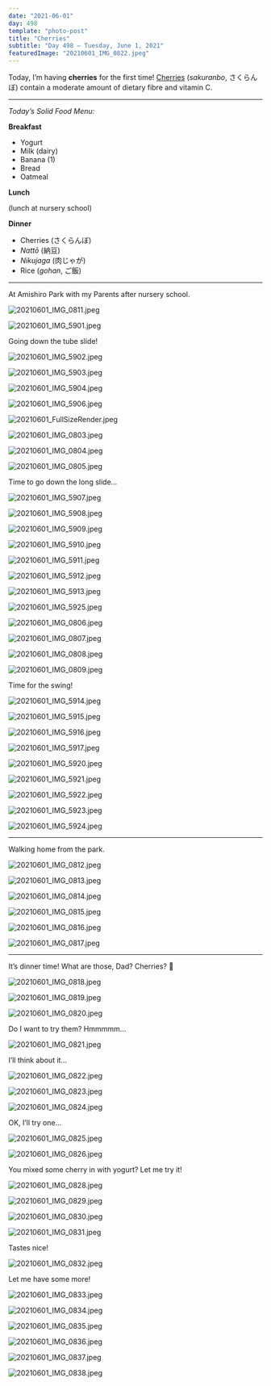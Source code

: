```yaml
---
date: "2021-06-01"
day: 498
template: "photo-post"
title: "Cherries"
subtitle: "Day 498 – Tuesday, June 1, 2021"
featuredImage: "20210601_IMG_0822.jpeg"
---
```


Today, I’m having **cherries** for the first time! <a href="https://en.wikipedia.org/wiki/Cherry">Cherries</a> (*sakuranbo*, さくらんぼ) contain a moderate amount of dietary fibre and vitamin C.

<hr />

_Today’s Solid Food Menu:_

**Breakfast**

- Yogurt
- Milk (dairy)
- Banana (1)
- Bread
- Oatmeal

**Lunch**

(lunch at nursery school)

**Dinner**

- Cherries (さくらんぼ)
- *Nattō* (納豆)
- *Nikujaga* (肉じゃが)
- Rice (*gohan*, ご飯)

<hr />

At Amishiro Park with my Parents after nursery school.

![20210601_IMG_0811.jpeg](20210601_IMG_0811.jpeg)

![20210601_IMG_5901.jpeg](20210601_IMG_5901.jpeg)

Going down the tube slide!

![20210601_IMG_5902.jpeg](20210601_IMG_5902.jpeg)

![20210601_IMG_5903.jpeg](20210601_IMG_5903.jpeg)

![20210601_IMG_5904.jpeg](20210601_IMG_5904.jpeg)

![20210601_IMG_5906.jpeg](20210601_IMG_5906.jpeg)

![20210601_FullSizeRender.jpeg](20210601_FullSizeRender.jpeg)

![20210601_IMG_0803.jpeg](20210601_IMG_0803.jpeg)

![20210601_IMG_0804.jpeg](20210601_IMG_0804.jpeg)

![20210601_IMG_0805.jpeg](20210601_IMG_0805.jpeg)

Time to go down the long slide…

![20210601_IMG_5907.jpeg](20210601_IMG_5907.jpeg)

![20210601_IMG_5908.jpeg](20210601_IMG_5908.jpeg)

![20210601_IMG_5909.jpeg](20210601_IMG_5909.jpeg)

![20210601_IMG_5910.jpeg](20210601_IMG_5910.jpeg)

![20210601_IMG_5911.jpeg](20210601_IMG_5911.jpeg)

![20210601_IMG_5912.jpeg](20210601_IMG_5912.jpeg)

![20210601_IMG_5913.jpeg](20210601_IMG_5913.jpeg)

![20210601_IMG_5925.jpeg](20210601_IMG_5925.jpeg)

![20210601_IMG_0806.jpeg](20210601_IMG_0806.jpeg)

![20210601_IMG_0807.jpeg](20210601_IMG_0807.jpeg)

![20210601_IMG_0808.jpeg](20210601_IMG_0808.jpeg)

![20210601_IMG_0809.jpeg](20210601_IMG_0809.jpeg)

Time for the swing!

![20210601_IMG_5914.jpeg](20210601_IMG_5914.jpeg)

![20210601_IMG_5915.jpeg](20210601_IMG_5915.jpeg)

![20210601_IMG_5916.jpeg](20210601_IMG_5916.jpeg)

![20210601_IMG_5917.jpeg](20210601_IMG_5917.jpeg)

![20210601_IMG_5920.jpeg](20210601_IMG_5920.jpeg)

![20210601_IMG_5921.jpeg](20210601_IMG_5921.jpeg)

![20210601_IMG_5922.jpeg](20210601_IMG_5922.jpeg)

![20210601_IMG_5923.jpeg](20210601_IMG_5923.jpeg)

![20210601_IMG_5924.jpeg](20210601_IMG_5924.jpeg)

<hr />

Walking home from the park.

![20210601_IMG_0812.jpeg](20210601_IMG_0812.jpeg)

![20210601_IMG_0813.jpeg](20210601_IMG_0813.jpeg)

![20210601_IMG_0814.jpeg](20210601_IMG_0814.jpeg)

![20210601_IMG_0815.jpeg](20210601_IMG_0815.jpeg)

![20210601_IMG_0816.jpeg](20210601_IMG_0816.jpeg)

![20210601_IMG_0817.jpeg](20210601_IMG_0817.jpeg)

<hr />

It’s dinner time! What are those, Dad? Cherries? 🍒

![20210601_IMG_0818.jpeg](20210601_IMG_0818.jpeg)

![20210601_IMG_0819.jpeg](20210601_IMG_0819.jpeg)

![20210601_IMG_0820.jpeg](20210601_IMG_0820.jpeg)

Do I want to try them? Hmmmmm…

![20210601_IMG_0821.jpeg](20210601_IMG_0821.jpeg)

I’ll think about it…

![20210601_IMG_0822.jpeg](20210601_IMG_0822.jpeg)

![20210601_IMG_0823.jpeg](20210601_IMG_0823.jpeg)

![20210601_IMG_0824.jpeg](20210601_IMG_0824.jpeg)

OK, I’ll try one…

![20210601_IMG_0825.jpeg](20210601_IMG_0825.jpeg)

![20210601_IMG_0826.jpeg](20210601_IMG_0826.jpeg)

You mixed some cherry in with yogurt? Let me try it!

![20210601_IMG_0828.jpeg](20210601_IMG_0828.jpeg)

![20210601_IMG_0829.jpeg](20210601_IMG_0829.jpeg)

![20210601_IMG_0830.jpeg](20210601_IMG_0830.jpeg)

![20210601_IMG_0831.jpeg](20210601_IMG_0831.jpeg)

Tastes nice!

![20210601_IMG_0832.jpeg](20210601_IMG_0832.jpeg)

Let me have some more!

![20210601_IMG_0833.jpeg](20210601_IMG_0833.jpeg)

![20210601_IMG_0834.jpeg](20210601_IMG_0834.jpeg)

![20210601_IMG_0835.jpeg](20210601_IMG_0835.jpeg)

![20210601_IMG_0836.jpeg](20210601_IMG_0836.jpeg)

![20210601_IMG_0837.jpeg](20210601_IMG_0837.jpeg)

![20210601_IMG_0838.jpeg](20210601_IMG_0838.jpeg)
